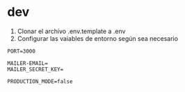# dev

1. Clonar el archivo .env.template a .env
2. Configurar las vaiables de entorno según sea necesario

```
PORT=3000

MAILER-EMAIL=
MAILER_SECRET_KEY=

PRODUCTION_MODE=false
```
